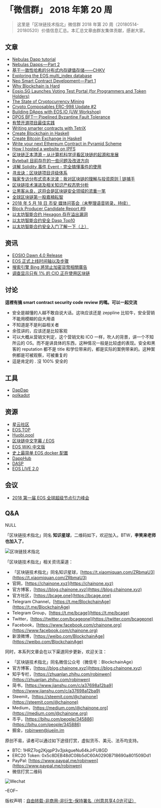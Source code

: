 # 「微信群」 2018 年第 20 周

> 这里是「区块链技术指北」微信群 2018 年第 20 周（20180514-20180520）价值信息汇总。本汇总文章由群友集体贡献，感谢大家。

## 文章

* [Nebulas Dapp tutorial](https://bcage.one/d/417-nebulas-dapp-tutorial)
* [Nebulas Dapps — Part 2](https://bcage.one/d/418-nebulas-dapps-part-2)
* [基于一致性哈希的分布式内存键值存储——CHKV](https://bcage.one/d/420-chkv)
* [Exploring the EOS multi_index database](https://bcage.one/d/424-exploring-the-eos-multi-index-database)
* [Neo Smart Contract Development — Part 1](https://bcage.one/d/425-neo-smart-contract-development-part-1)
* [Why Blockchain is Hard](https://bcage.one/d/427-why-blockchain-is-hard)
* [Eosio.SG Launches Voting Test Portal (for Programmers and Token Holders)](https://bcage.one/d/429-eosio-sg-launches-voting-test-portal-for-programmers-and-token-holders)
* [The State of Cryptocurrency Mining](https://bcage.one/d/430-the-state-of-cryptocurrency-mining)
* [Crypto Composables ERC-998 Update #2](https://bcage.one/d/431-crypto-composables-erc-998-update-2)
* [Building DApps with EOS.IO (UW Workshop)](https://bcage.one/d/432-building-dapps-with-eos-io-uw-workshop)
* [DPOS BFT— Pipelined Byzantine Fault Tolerance](https://bcage.one/d/433-dpos-bft-pipelined-byzantine-fault-tolerance)
* [有赞开源项目最佳实践](https://bcage.one/d/435-github)
* [Writing smarter contracts with TetriX](https://bcage.one/d/436-writing-smarter-contracts-with-tetrix)
* [Create Blockchain in Haskell](https://bcage.one/d/437-create-blockchain-in-haskell)
* [Create Bitcoin Exchange in Haskell](https://bcage.one/d/438-create-bitcoin-exchange-in-haskell)
* [Write your next Ethereum Contract in Pyramid Scheme](https://bcage.one/d/439-write-your-next-ethereum-contract-in-pyramid-scheme)
* [How I hosted a website on IPFS](https://bcage.one/d/440-how-i-hosted-a-website-on-ipfs)
* [区块链正本清源 – 从计算机科学评看区块链的起源和发展](https://mp.weixin.qq.com/s/RCEv1Ul-anXfPk_1_rAD-w)
* [Byteball 目前存在的一些问题及改进方向](https://www.daglabs.io/2018/05/13/byteball-flaws)
* [详解 Solidity 事件 Event - 完全搞懂事件的使用](https://learnblockchain.cn/2018/05/09/solidity-event/)
* [寻龙诀：区块链项目评级体系](https://mp.weixin.qq.com/s/9PyWmr6TbrfoohGu4b19qw)
* [独家专访分布式资本沈波：我对区块链的理解与投资原则 | 链捕手](https://mp.weixin.qq.com/s/oiJA02DrTrKeCDhl8gSs1A)
* [区块链技术演进及相关知识产权态势分析](https://mp.weixin.qq.com/s/L-cLPe6u0-FkFt-fUSEjHQ)
* [让黑客从良，这将会是区块链安全领域的浓重一笔](https://mp.weixin.qq.com/s/ApMxEWpQY9cG6Kagel-_ww)
* [全球区块链第一股嘉楠耘智](https://mp.weixin.qq.com/s/OoYwbnvzqlfd6ykewK_VxA)
* [2018 年 5 月 18 日 币安 媒体问答会（未整理语音转录，持续）](https://note.youdao.com/share/index.html?id=4ff90efc46280b99d13e053f30f30905)
* [Block Producer Candidate Report #9](https://bcage.one/d/445-block-producer-candidate-report-9)
* [以太坊智能合约 Hexagon 存在溢出漏洞](https://bcage.one/d/448-hexagon)
* [以太坊智能合约安全 Dasp Top10](https://bcage.one/d/449-dasp-top10)
* [以太坊智能合约安全入门了解一下（上）](https://bcage.one/d/451-ethereum)

## 资讯

* [EOSIO Dawn 4.0 Release](https://bcage.one/d/419-eosio-dawn-4-0-release)
* [EOS 正式上线时间轴以及步骤](https://bcage.one/d/426-eos)
* [搜索引擎 Bing 將禁止加密貨幣相關廣告](https://bcage.one/d/434-bing)
* [调查显示只有 1% 的 CIO 正在使用区块链](https://mp.weixin.qq.com/s/--4XCco_jcVBuX7T2oj8Dw)

## 讨论

**這裡有搞 smart contract security code review 的嗎。可以一起交流**

* 安全是越懂的人越不敢自说大话。这块应该还是 zeppline 比较牛，安全营销不能用模糊的自大用语
* 不知道是不是利益相关者
* 余弦讲的，应该还是比较客观
* 可以大概从营销文判定，这个营销文和 ICO 一样，吹人的背景，讲一个不知所云的 OS。而不是讲具体的东西，这种情况一般是比较虚的表现。安全和黑客的 reputation 都不是 title 和学位带来的，都是实际的案例带来的。这种案例都是可被观察，可被重复的
* 這是肯定的 . 沒 100% 安全的

## 工具

* [DapDap](https://bcage.one/d/422-dapdap)
* [polkadot](https://bcage.one/d/446-polkadot)

## 资源

* [星云社区](https://bcage.one/d/415-nebulas)
* [EOS.TOP](https://bcage.one/d/416-eos-top)
* [Huobi.pool](https://bcage.one/d/428-huobi-pool)
* [区块链中文字幕 / EOS](https://bcage.one/d/441-eos)
* [EOS WiKi 中文版](https://bcage.one/d/442-eos-wiki)
* [史上最简单 EOS docker 配置](https://bcage.one/d/443-eos-docker)
* [DappHub](https://bcage.one/d/444-dapphub)
* [DASP](https://bcage.one/d/450-dasp)
* [EOS LIVE 2.0](https://eos.live)

## 会议

* [2018 第一届 EOS 全球超级节点引力峰会](http://qdzb.pailixiang.com/album_ia71730581.html)

## Q&A

NULL

「区块链技术指北」同名 **知识星球**，二维码如下，欢迎加入。BTW，**李笑来老师也加入了**。

![区块链技术指北](https://i.imgur.com/RBmpxTL.png)

「区块链技术指北」相关资讯渠道：

* 「区块链技术指北」同名知识星球，[https://t.xiaomiquan.com/ZRbmaU3](https://t.xiaomiquan.com/ZRbmaU3)
* 官网，[https://chainone.xyz](https://chainone.xyz)
* 官方博客，[https://blog.chainone.xyz](https://blog.chainone.xyz)
* 官方社区，[https://bcage.one](https://bcage.one)
* Telegram Channel，[https://t.me/BlockchainAge](https://t.me/BlockchainAge)
* Telegram Group，[https://t.me/bcage](https://t.me/bcage)
* Twitter，[https://twitter.com/bcageone](https://twitter.com/bcageone)
* Facebook，[https://www.facebook.com/chainone.org](https://www.facebook.com/chainone.org)
* 新浪微博，[https://weibo.com/BlockchainAge](https://weibo.com/BlockchainAge)

同时，本系列文章会在以下渠道同步更新，欢迎关注：

* 「区块链技术指北」同名微信公众号（微信号：BlockchainAge）
* 官方博客，[https://blog.chainone.xyz](https://blog.chainone.xyz)
* 知乎专栏，[https://zhuanlan.zhihu.com/robinwen](https://zhuanlan.zhihu.com/robinwen)
* 简书，[https://www.jianshu.com/c/a37698a12ba9](https://www.jianshu.com/c/a37698a12ba9)
* Steemit，[https://steemit.com/@chainone](https://steemit.com/@chainone)
* Medium，[https://medium.com/@chainone.org](https://medium.com/@chainone.org)
* 币乎，[https://bihu.com/people/345886](https://bihu.com/people/345886)
* 掘金，[robinwen@juejin.im](https://juejin.im/user/5673ccae60b2260ee435f89a/posts)

原创不易，读者可以通过如下途径打赏，虚拟货币、美元、法币均支持。

* BTC: 1HRZ7og2KjqpP3v3jskgueNu64kJrFU8GD
* ERC20 Token: 0x5c8DEB48dC08b5dC60A0290B718690a801509Dd1
* PayPal: [https://www.paypal.me/robinwen](https://www.paypal.me/robinwen)
* 微信打赏二维码

![Wechat](https://i.imgur.com/hKyy9lI.jpg)

–EOF–

版权声明：[自由转载-非商用-非衍生-保持署名（创意共享4.0许可证）](http://creativecommons.org/licenses/by-nc-nd/4.0/deed.zh)